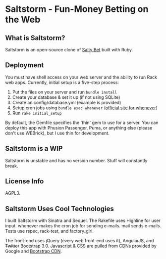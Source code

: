 # Saltstorm - Fun-Money Betting on the Web

## What is Saltstorm?
Saltstorm is an open-source clone of [Salty Bet](http://www.saltybet.com) built with Ruby.

## Deployment
You must have shell access on your web server and the ability to run Rack web apps. Currently, initial setup is a five-step process:

1. Put the files on your server and run `bundle install`
2. Create your database & set it up (if not using SQLite)
3. Create an config/database.yml (example is provided)
4. Setup cron jobs using `bundle exec whenever` ([official site for whenever](https://github.com/javan/whenever))
5. Run `rake initial_setup`

By default, the Gemfile specifies the 'thin' gem to use for a server. You can deploy this app with Phusion Passenger, Puma, or anything else (please don't use WEBrick), but I use thin for development.

## Saltstorm is a WIP
Saltstorm is unstable and has no version number. Stuff will constantly break.

## License Info
AGPL3.

## Saltstorm Uses Cool Technologies
I built Saltstorm with Sinatra and Sequel. The Rakefile uses Highline for user input. whenever makes the cron job for sending e-mails. mail sends e-mails. Tests use rspec, rack-test, and factory\_girl.

The front-end uses jQuery (every web front-end uses it), AngularJS, and ~~Twitter~~ Bootstrap 3.0. Javascript & CSS are pulled from CDNs provided by Google and [Bootstrap CDN](http://bootstrapcdn.com).

